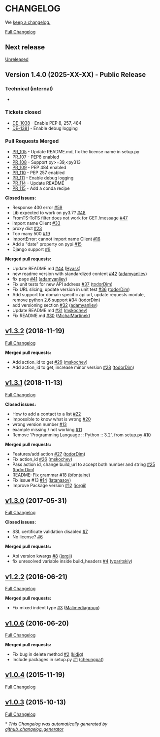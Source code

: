 # CHANGELOG

We [keep a changelog.](http://keepachangelog.com/)

[Full Changelog](https://github.com/mailjet/mailjet-apiv3-python/compare/v1.3.2...HEAD)

## Next release

[Unreleased](https://github.com/mailjet/mailjet-apiv3-python/tree/HEAD)

## Version 1.4.0 (2025-XX-XX) - Public Release

### Technical (internal)

-

### Tickets closed

- [DE-1038](https://mailgun.atlassian.net/browse/DE-1038) - Enable PEP 8, 257, 484
- [DE-1381](https://mailgun.atlassian.net/browse/DE-1381) - Enable debug logging

### Pull Requests Merged

- [PR_105](https://github.com/mailjet/mailjet-apiv3-python/pull/105) - Update README.md, fix the license name in setup.py
- [PR_107](https://github.com/mailjet/mailjet-apiv3-python/pull/107) - PEP8 enabled
- [PR_108](https://github.com/mailjet/mailjet-apiv3-python/pull/108) - Support py>=39,\<py313
- [PR_109](https://github.com/mailjet/mailjet-apiv3-python/pull/109) - PEP 484 enabled
- [PR_110](https://github.com/mailjet/mailjet-apiv3-python/pull/110) - PEP 257 enabled
- [PR_111](https://github.com/mailjet/mailjet-apiv3-python/pull/111) - Enable debug logging
- [PR_114](https://github.com/mailjet/mailjet-apiv3-python/pull/114) - Update README
- [PR_115](https://github.com/mailjet/mailjet-apiv3-python/pull/115) - Add a conda recipe

**Closed issues:**

- Response 400 error [#59](https://github.com/mailjet/mailjet-apiv3-python/issues/59)
- Lib expected to work on py3.7? [#48](https://github.com/mailjet/mailjet-apiv3-python/issues/48)
- FromTS-ToTS filter does not work for GET /message [#47](https://github.com/mailjet/mailjet-apiv3-python/issues/47)
- import name Client [#33](https://github.com/mailjet/mailjet-apiv3-python/issues/33)
- proxy dict [#23](https://github.com/mailjet/mailjet-apiv3-python/issues/23)
- Too many 500 [#19](https://github.com/mailjet/mailjet-apiv3-python/issues/19)
- ImportError: cannot import name Client [#16](https://github.com/mailjet/mailjet-apiv3-python/issues/16)
- Add a "date" property on pypi [#15](https://github.com/mailjet/mailjet-apiv3-python/issues/15)
- Django support [#9](https://github.com/mailjet/mailjet-apiv3-python/issues/9)

**Merged pull requests:**

- Update README.md [#44](https://github.com/mailjet/mailjet-apiv3-python/pull/44) ([Hyask](https://github.com/Hyask))
- new readme version with standardized content [#42](https://github.com/mailjet/mailjet-apiv3-python/pull/42) ([adamyanliev](https://github.com/adamyanliev))
- fix page [#41](https://github.com/mailjet/mailjet-apiv3-python/pull/41) ([adamyanliev](https://github.com/adamyanliev))
- Fix unit tests for new API address [#37](https://github.com/mailjet/mailjet-apiv3-python/pull/37) ([todorDim](https://github.com/todorDim))
- Fix URL slicing, update version in unit test [#36](https://github.com/mailjet/mailjet-apiv3-python/pull/36) ([todorDim](https://github.com/todorDim))
- Add support for domain specific api url, update requests module, remove python 2.6 support [#34](https://github.com/mailjet/mailjet-apiv3-python/pull/34) ([todorDim](https://github.com/todorDim))
- add versioning section [#32](https://github.com/mailjet/mailjet-apiv3-python/pull/32) ([adamyanliev](https://github.com/adamyanliev))
- Update README.md [#31](https://github.com/mailjet/mailjet-apiv3-python/pull/31) ([mskochev](https://github.com/mskochev))
- Fix README.md [#30](https://github.com/mailjet/mailjet-apiv3-python/pull/30) ([MichalMartinek](https://github.com/MichalMartinek))

## [v1.3.2](https://github.com/mailjet/mailjet-apiv3-python/tree/v1.3.2) (2018-11-19)

[Full Changelog](https://github.com/mailjet/mailjet-apiv3-python/compare/v1.3.1...v1.3.2)

**Merged pull requests:**

- Add action_id to get [#29](https://github.com/mailjet/mailjet-apiv3-python/pull/29) ([mskochev](https://github.com/mskochev))
- Add action_id to get, increase minor version [#28](https://github.com/mailjet/mailjet-apiv3-python/pull/28) ([todorDim](https://github.com/todorDim))

## [v1.3.1](https://github.com/mailjet/mailjet-apiv3-python/tree/v1.3.1) (2018-11-13)

[Full Changelog](https://github.com/mailjet/mailjet-apiv3-python/compare/v1.3.0...v1.3.1)

**Closed issues:**

- How to add a contact to a list [#22](https://github.com/mailjet/mailjet-apiv3-python/issues/22)
- Impossible to know what is wrong [#20](https://github.com/mailjet/mailjet-apiv3-python/issues/20)
- wrong version number [#13](https://github.com/mailjet/mailjet-apiv3-python/issues/13)
- example missing / not working [#11](https://github.com/mailjet/mailjet-apiv3-python/issues/11)
- Remove 'Programming Language :: Python :: 3.2', from setup.py [#10](https://github.com/mailjet/mailjet-apiv3-python/issues/10)

**Merged pull requests:**

- Features/add action [#27](https://github.com/mailjet/mailjet-apiv3-python/pull/27) ([todorDim](https://github.com/todorDim))
- Fix action_id [#26](https://github.com/mailjet/mailjet-apiv3-python/pull/26) ([mskochev](https://github.com/mskochev))
- Pass action id, change build_url to accept both number and string [#25](https://github.com/mailjet/mailjet-apiv3-python/pull/25) ([todorDim](https://github.com/todorDim))
- README: Fix grammar [#18](https://github.com/mailjet/mailjet-apiv3-python/pull/18) ([bfontaine](https://github.com/bfontaine))
- Fix issue #13 [#14](https://github.com/mailjet/mailjet-apiv3-python/pull/14) ([latanasov](https://github.com/latanasov))
- Improve Package version [#12](https://github.com/mailjet/mailjet-apiv3-python/pull/12) ([jorgii](https://github.com/jorgii))

## [v1.3.0](https://github.com/mailjet/mailjet-apiv3-python/tree/v1.3.0) (2017-05-31)

[Full Changelog](https://github.com/mailjet/mailjet-apiv3-python/compare/v1.2.2...v1.3.0)

**Closed issues:**

- SSL certificate validation disabled [#7](https://github.com/mailjet/mailjet-apiv3-python/issues/7)
- No license? [#6](https://github.com/mailjet/mailjet-apiv3-python/issues/6)

**Merged pull requests:**

- Api version kwargs [#8](https://github.com/mailjet/mailjet-apiv3-python/pull/8) ([jorgii](https://github.com/jorgii))
- fix unresolved variable inside build_headers [#4](https://github.com/mailjet/mailjet-apiv3-python/pull/4) ([vparitskiy](https://github.com/vparitskiy))

## [v1.2.2](https://github.com/mailjet/mailjet-apiv3-python/tree/v1.2.2) (2016-06-21)

[Full Changelog](https://github.com/mailjet/mailjet-apiv3-python/compare/v1.0.6...v1.2.2)

**Merged pull requests:**

- Fix mixed indent type [#3](https://github.com/mailjet/mailjet-apiv3-python/pull/3) ([Malimediagroup](https://github.com/Malimediagroup))

## [v1.0.6](https://github.com/mailjet/mailjet-apiv3-python/tree/v1.0.6) (2016-06-20)

[Full Changelog](https://github.com/mailjet/mailjet-apiv3-python/compare/v1.0.4...v1.0.6)

**Merged pull requests:**

- Fix bug in delete method [#2](https://github.com/mailjet/mailjet-apiv3-python/pull/2) ([kidig](https://github.com/kidig))
- Include packages in setup.py [#1](https://github.com/mailjet/mailjet-apiv3-python/pull/1) ([cheungpat](https://github.com/cheungpat))

## [v1.0.4](https://github.com/mailjet/mailjet-apiv3-python/tree/v1.0.4) (2015-11-19)

[Full Changelog](https://github.com/mailjet/mailjet-apiv3-python/compare/v1.0.3...v1.0.4)

## [v1.0.3](https://github.com/mailjet/mailjet-apiv3-python/tree/v1.0.3) (2015-10-13)

[Full Changelog](https://github.com/mailjet/mailjet-apiv3-python/compare/19cf9a00a948e84de4842b51b0336e978f7a849f...v1.0.3)

\* *This Changelog was automatically generated by [github_changelog_generator](https://github.com/github-changelog-generator/github-changelog-generator)*
